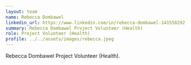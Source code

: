```yaml
---
layout: team
name: Rebecca Dombawel
linkedin_url: https://www.linkedin.com/in/rebecca-dombawel-141558292
summary: Rebecca Dombawel Project Volunteer (Health)
role: Project Volunteer (Health)
profile: ../../assets/images/rebecca.jpeg
---
```

Rebecca Dombawel Project Volunteer (Health).

